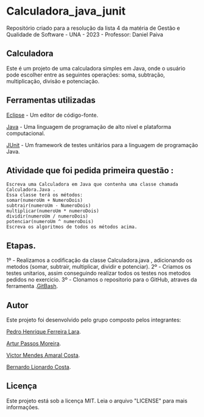 # Calculadora_java_junit

Repositório criado para a resolução da lista 4 da matéria de Gestão e Qualidade de Software - UNA - 2023 - Professor: Daniel Paiva

## Calculadora
Este é um projeto de uma calculadora simples em Java, onde o usuário pode escolher entre as seguintes operações: soma, subtração, multiplicação, divisão e potenciação.

## Ferramentas utilizadas

[Eclipse](https://eclipseide.org/)  - Um editor de código-fonte.

[Java](https://www.java.com/pt-BR/)  - Uma linguagem de programação de alto nível e plataforma computacional.

[JUnit](https://junit.org/junit5/)  - Um framework de testes unitários para a linguagem de programação Java.

## Atividade que foi pedida primeira questão : 
```
Escreva uma Calculadora em Java que contenha uma classe chamada 
Calculadora.Java .
Essa classe terá os métodos: 
somar(numeroUm + NumeroDois)
subtrair(numeroUm - NumeroDois)
multiplicar(numeroUm * numeroDois)
dividir(numeroUm / numeroDois)
potenciar(numeroUm ^ numeroDois)
Escreva os algoritmos de todos os métodos acima.
```
## Etapas.

1º - Realizamos a codificação da classe Calculadora.java , adicionando os metodos (somar, subtrair, multiplicar, dividir e potenciar).
2º - Criamos os testes unitarios, assim conseguindo realizar todos os testes nos metodos pedidos no exercicio.
3º - Clonamos o repositorio para o GitHub, atraves da ferramenta .[GitBash](https://git-scm.com/downloads).

## Autor
Este projeto foi desenvolvido pelo grupo composto pelos integrantes:

[Pedro Henrique Ferreira Lara](https://github.com/PedroHFLara).

[Artur Passos Moreira](https://github.com/ArturPassosMoreira).

[Victor Mendes Amaral Costa](https://github.com/VictorMCosta).

[Bernardo Lionardo Costa](https://github.com/BernardoLCosta).

## Licença

Este projeto está sob a licença MIT. Leia o arquivo "LICENSE" para mais informações.
